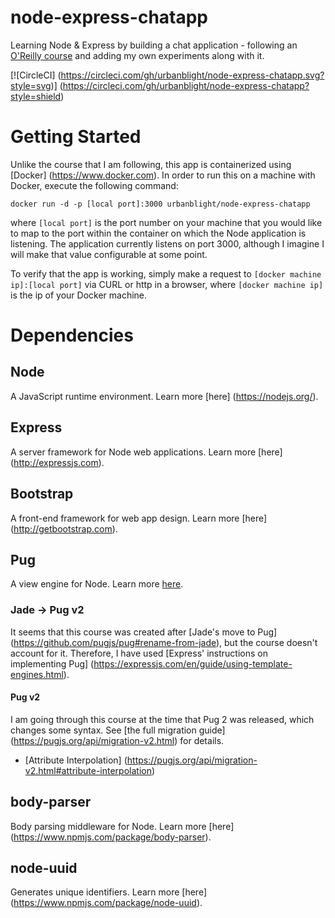 # node-express-chatapp
Learning Node & Express by building a chat application - following an [O'Reilly 
course](http://shop.oreilly.com/product/0636920051152.do) and adding my own 
experiments along with it.

[![CircleCI]
(https://circleci.com/gh/urbanblight/node-express-chatapp.svg?style=svg)]
(https://circleci.com/gh/urbanblight/node-express-chatapp?style=shield)

# Getting Started

Unlike the course that I am following, this app is containerized using [Docker]
(https://www.docker.com). In order to run this on a machine with Docker, execute
the following command:

  `docker run -d -p [local port]:3000 urbanblight/node-express-chatapp`

where `[local port]` is the port number on your machine that you would like to 
map to the port within the container on which the Node application is listening.
The application currently listens on port 3000, although I imagine I will make 
that value configurable at some point.

To verify that the app is working, simply make a request to 
`[docker machine ip]:[local port]` via CURL or http in a browser, where 
`[docker machine ip]` is the ip of your Docker machine.

# Dependencies

## Node

A JavaScript runtime environment. Learn more [here]
(https://nodejs.org/).

## Express

A server framework for Node web applications. Learn more [here]
(http://expressjs.com).

## Bootstrap

A front-end framework for web app design. Learn more [here]
(http://getbootstrap.com).

## Pug

A view engine for Node. Learn more [here](https://pugjs.org).

### Jade -> Pug v2

It seems that this course was created after [Jade's move to Pug]
(https://github.com/pugjs/pug#rename-from-jade), but the course doesn't account 
for it. Therefore, I have used [Express' instructions on implementing Pug]
(https://expressjs.com/en/guide/using-template-engines.html).

#### Pug v2

I am going through this course at the time that Pug 2 was released, which
changes some syntax. See [the full migration guide]
(https://pugjs.org/api/migration-v2.html) for details.

* [Attribute Interpolation]
(https://pugjs.org/api/migration-v2.html#attribute-interpolation)

## body-parser

Body parsing middleware for Node. Learn more [here]
(https://www.npmjs.com/package/body-parser).

## node-uuid

Generates unique identifiers. Learn more [here]
(https://www.npmjs.com/package/node-uuid).
